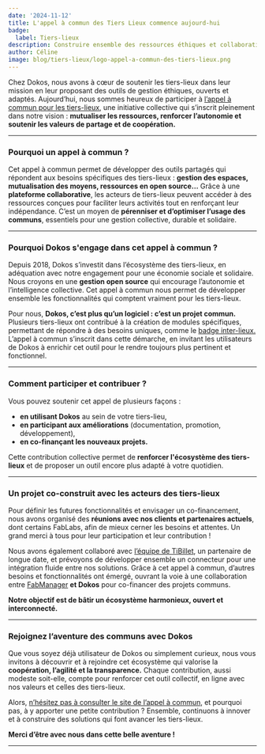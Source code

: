 ```yaml
---
date: '2024-11-12'
title: L'appel à commun des Tiers Lieux commence aujourd-hui
badge:
  label: Tiers-lieux
description: Construire ensemble des ressources éthiques et collaboratives
author: Céline
image: blog/tiers-lieux/logo-appel-a-commun-des-tiers-lieux.png
---
```


Chez Dokos, nous avons à cœur de soutenir les tiers-lieux dans leur mission en leur proposant des outils de gestion éthiques, ouverts et adaptés. Aujourd’hui, nous sommes heureux de participer à [l’appel à commun pour les tiers-lieux](https://lescommuns.tiers-lieux.org/#welcome), une initiative collective qui s’inscrit pleinement dans notre vision : **mutualiser les ressources, renforcer l’autonomie et soutenir les valeurs de partage et de coopération.**

---

### **Pourquoi un appel à commun ?**

Cet appel à commun permet de développer des outils partagés qui répondent aux besoins spécifiques des tiers-lieux : **gestion des espaces, mutualisation des moyens, ressources en open source…** Grâce à une **plateforme collaborative**, les acteurs de tiers-lieux peuvent accéder à des ressources conçues pour faciliter leurs activités tout en renforçant leur indépendance. C’est un moyen de **pérenniser et d’optimiser l’usage des communs**, essentiels pour une gestion collective, durable et solidaire.

---

### **Pourquoi Dokos s'engage dans cet appel à commun ?**

Depuis 2018, Dokos s’investit dans l’écosystème des tiers-lieux, en adéquation avec notre engagement pour une économie sociale et solidaire. Nous croyons en une **gestion open source** qui encourage l’autonomie et l’intelligence collective. Cet appel à commun nous permet de développer ensemble les fonctionnalités qui comptent vraiment pour les tiers-lieux.

Pour nous, **Dokos, c’est plus qu’un logiciel : c’est un projet commun.** Plusieurs tiers-lieux ont contribué à la création de modules spécifiques, permettant de répondre à des besoins uniques, comme le [badge inter-lieux.](https://badge.tiers-lieux.org) L’appel à commun s’inscrit dans cette démarche, en invitant les utilisateurs de Dokos à enrichir cet outil pour le rendre toujours plus pertinent et fonctionnel.

---

### **Comment participer et contribuer ?**

Vous pouvez soutenir cet appel de plusieurs façons :

- **en utilisant Dokos** au sein de votre tiers-lieu,
- **en participant aux améliorations** (documentation, promotion, développement),
- **en co-finançant les nouveaux projets.**

Cette contribution collective permet de **renforcer l'écosystème des tiers-lieux** et de proposer un outil encore plus adapté à votre quotidien.

---

### **Un projet co-construit avec les acteurs des tiers-lieux**

Pour définir les futures fonctionnalités et envisager un co-financement, nous avons organisé des **réunions avec nos clients et partenaires actuels**, dont certains FabLabs, afin de mieux cerner les besoins et attentes. Un grand merci à tous pour leur participation et leur contribution !

Nous avons également collaboré avec [l’équipe de TiBillet](https://tibillet.org), un partenaire de longue date, et prévoyons de développer ensemble un connecteur pour une intégration fluide entre nos solutions. Grâce à cet appel à commun, d’autres besoins et fonctionnalités ont émergé, ouvrant la voie à une collaboration entre [FabManager](https://www.fab-manager.com/fr) **et Dokos** pour co-financer des projets communs.

**Notre objectif est de bâtir un écosystème harmonieux, ouvert et interconnecté.**

---

### **Rejoignez l’aventure des communs avec Dokos**

Que vous soyez déjà utilisateur de Dokos ou simplement curieux, nous vous invitons à découvrir et à rejoindre cet écosystème qui valorise la **coopération, l’agilité et la transparence.** Chaque contribution, aussi modeste soit-elle, compte pour renforcer cet outil collectif, en ligne avec nos valeurs et celles des tiers-lieux.

Alors, [n’hésitez pas à consulter le site de l’appel à commun](https://lescommuns.tiers-lieux.org/#detail-un-commun.communId.65807086b313175d297141c6), et pourquoi pas, à y apporter une petite contribution ? Ensemble, continuons à innover et à construire des solutions qui font avancer les tiers-lieux.

**Merci d’être avec nous dans cette belle aventure !**

---
